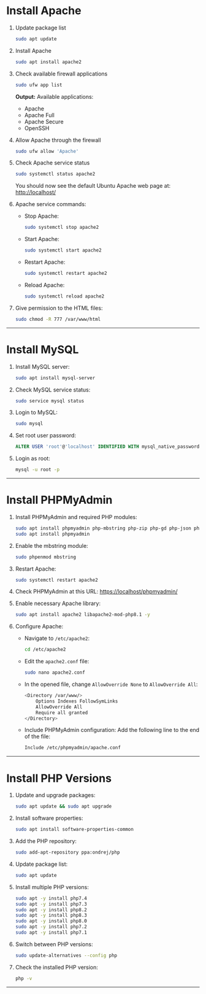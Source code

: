 # Install Apache

1. Update package list
    ```bash
    sudo apt update
    ```

2. Install Apache
    ```bash
    sudo apt install apache2
    ```

3. Check available firewall applications
    ```bash
    sudo ufw app list
    ```
    **Output:**
    Available applications:
    - Apache
    - Apache Full
    - Apache Secure
    - OpenSSH

4. Allow Apache through the firewall
    ```bash
    sudo ufw allow 'Apache'
    ```

5. Check Apache service status
    ```bash
    sudo systemctl status apache2
    ```
    You should now see the default Ubuntu Apache web page at:  
    [http://localhost/](http://localhost/)

6. Apache service commands:
    - Stop Apache:
        ```bash
        sudo systemctl stop apache2
        ```
    - Start Apache:
        ```bash
        sudo systemctl start apache2
        ```
    - Restart Apache:
        ```bash
        sudo systemctl restart apache2
        ```
    - Reload Apache:
        ```bash
        sudo systemctl reload apache2
        ```

7. Give permission to the HTML files:
    ```bash
    sudo chmod -R 777 /var/www/html
    ```

---

# Install MySQL

1. Install MySQL server:
    ```bash
    sudo apt install mysql-server
    ```

2. Check MySQL service status:
    ```bash
    sudo service mysql status
    ```

3. Login to MySQL:
    ```bash
    sudo mysql
    ```

4. Set root user password:
    ```sql
    ALTER USER 'root'@'localhost' IDENTIFIED WITH mysql_native_password BY 'root@123';
    ```

5. Login as root:
    ```bash
    mysql -u root -p
    ```

---

# Install PHPMyAdmin

1. Install PHPMyAdmin and required PHP modules:
    ```bash
    sudo apt install phpmyadmin php-mbstring php-zip php-gd php-json php-curl
    sudo apt install phpmyadmin
    ```

2. Enable the mbstring module:
    ```bash
    sudo phpenmod mbstring
    ```

3. Restart Apache:
    ```bash
    sudo systemctl restart apache2
    ```

4. Check PHPMyAdmin at this URL:
    [https://localhost/phpmyadmin/](https://localhost/phpmyadmin/)

5. Enable necessary Apache library:
    ```bash
    sudo apt install apache2 libapache2-mod-php8.1 -y
    ```

6. Configure Apache:
    - Navigate to `/etc/apache2`:
        ```bash
        cd /etc/apache2
        ```

    - Edit the `apache2.conf` file:
        ```bash
        sudo nano apache2.conf
        ```

    - In the opened file, change `AllowOverride None` to `AllowOverride All`:
        ```bash
        <Directory /var/www/>
            Options Indexes FollowSymLinks
            AllowOverride All              
            Require all granted
        </Directory>
        ```

    - Include PHPMyAdmin configuration:
        Add the following line to the end of the file:
        ```bash
        Include /etc/phpmyadmin/apache.conf
        ```

---

# Install PHP Versions

1. Update and upgrade packages:
    ```bash
    sudo apt update && sudo apt upgrade
    ```

2. Install software properties:
    ```bash
    sudo apt install software-properties-common
    ```

3. Add the PHP repository:
    ```bash
    sudo add-apt-repository ppa:ondrej/php
    ```

4. Update package list:
    ```bash
    sudo apt update
    ```

5. Install multiple PHP versions:
    ```bash
    sudo apt -y install php7.4
    sudo apt -y install php7.3
    sudo apt -y install php8.2
    sudo apt -y install php8.3
    sudo apt -y install php8.0
    sudo apt -y install php7.2
    sudo apt -y install php7.1
    ```

6. Switch between PHP versions:
    ```bash
    sudo update-alternatives --config php
    ```

7. Check the installed PHP version:
    ```bash
    php -v
    ```

---

